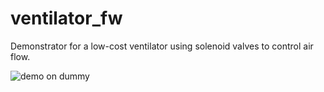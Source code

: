 # ventilator_fw

Demonstrator for a low-cost ventilator using solenoid valves to control air flow.

![demo on dummy](./test.png?raw=true)
